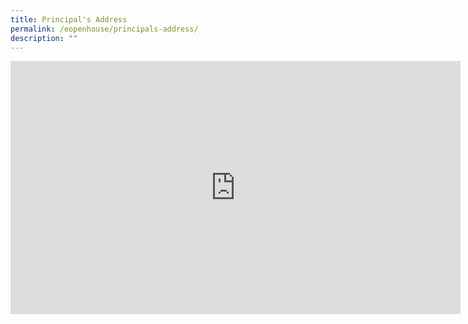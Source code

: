 ```yaml
---
title: Principal's Address
permalink: /eopenhouse/principals-address/
description: ""
---
```

<iframe allowfullscreen="" allow="accelerometer; autoplay; clipboard-write; encrypted-media; gyroscope; picture-in-picture; web-share" frameborder="0" title="YouTube video player" src="https://www.youtube.com/embed/zUz2nPVEVzM?si=UV9XftxQ1T7IhxU3" height="405" width="720"></iframe>